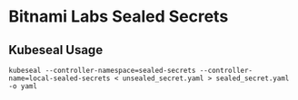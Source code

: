 # Bitnami Labs Sealed Secrets

## Kubeseal Usage

```shell
kubeseal --controller-namespace=sealed-secrets --controller-name=local-sealed-secrets < unsealed_secret.yaml > sealed_secret.yaml -o yaml
```